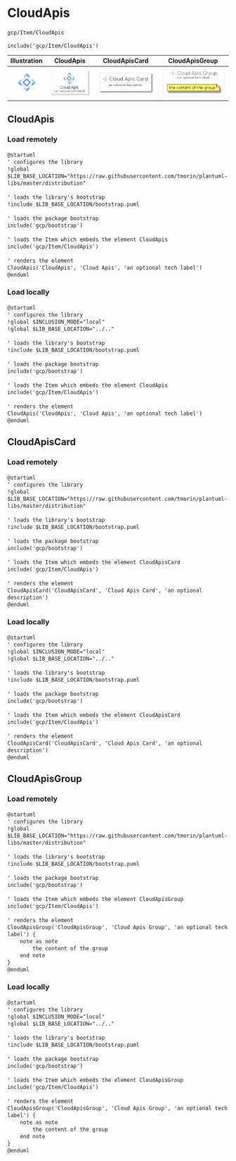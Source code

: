 # CloudApis


```text
gcp/Item/CloudApis
```

```text
include('gcp/Item/CloudApis')
```



| Illustration | CloudApis | CloudApisCard | CloudApisGroup |
| :---: | :---: | :---: | :---: |
| ![illustration for Illustration](../../gcp/Item/CloudApis.png) | ![illustration for CloudApis](../../gcp/Item/CloudApis.Local.png) | ![illustration for CloudApisCard](../../gcp/Item/CloudApisCard.Local.png) | ![illustration for CloudApisGroup](../../gcp/Item/CloudApisGroup.Local.png) |




## CloudApis

### Load remotely
```plantuml
@startuml
' configures the library
!global $LIB_BASE_LOCATION="https://raw.githubusercontent.com/tmorin/plantuml-libs/master/distribution"

' loads the library's bootstrap
!include $LIB_BASE_LOCATION/bootstrap.puml

' loads the package bootstrap
include('gcp/bootstrap')

' loads the Item which embeds the element CloudApis
include('gcp/Item/CloudApis')

' renders the element
CloudApis('CloudApis', 'Cloud Apis', 'an optional tech label')
@enduml
```

### Load locally
```plantuml
@startuml
' configures the library
!global $INCLUSION_MODE="local"
!global $LIB_BASE_LOCATION="../.."

' loads the library's bootstrap
!include $LIB_BASE_LOCATION/bootstrap.puml

' loads the package bootstrap
include('gcp/bootstrap')

' loads the Item which embeds the element CloudApis
include('gcp/Item/CloudApis')

' renders the element
CloudApis('CloudApis', 'Cloud Apis', 'an optional tech label')
@enduml
```

## CloudApisCard

### Load remotely
```plantuml
@startuml
' configures the library
!global $LIB_BASE_LOCATION="https://raw.githubusercontent.com/tmorin/plantuml-libs/master/distribution"

' loads the library's bootstrap
!include $LIB_BASE_LOCATION/bootstrap.puml

' loads the package bootstrap
include('gcp/bootstrap')

' loads the Item which embeds the element CloudApisCard
include('gcp/Item/CloudApis')

' renders the element
CloudApisCard('CloudApisCard', 'Cloud Apis Card', 'an optional description')
@enduml
```

### Load locally
```plantuml
@startuml
' configures the library
!global $INCLUSION_MODE="local"
!global $LIB_BASE_LOCATION="../.."

' loads the library's bootstrap
!include $LIB_BASE_LOCATION/bootstrap.puml

' loads the package bootstrap
include('gcp/bootstrap')

' loads the Item which embeds the element CloudApisCard
include('gcp/Item/CloudApis')

' renders the element
CloudApisCard('CloudApisCard', 'Cloud Apis Card', 'an optional description')
@enduml
```

## CloudApisGroup

### Load remotely
```plantuml
@startuml
' configures the library
!global $LIB_BASE_LOCATION="https://raw.githubusercontent.com/tmorin/plantuml-libs/master/distribution"

' loads the library's bootstrap
!include $LIB_BASE_LOCATION/bootstrap.puml

' loads the package bootstrap
include('gcp/bootstrap')

' loads the Item which embeds the element CloudApisGroup
include('gcp/Item/CloudApis')

' renders the element
CloudApisGroup('CloudApisGroup', 'Cloud Apis Group', 'an optional tech label') {
    note as note
        the content of the group
    end note
}
@enduml
```

### Load locally
```plantuml
@startuml
' configures the library
!global $INCLUSION_MODE="local"
!global $LIB_BASE_LOCATION="../.."

' loads the library's bootstrap
!include $LIB_BASE_LOCATION/bootstrap.puml

' loads the package bootstrap
include('gcp/bootstrap')

' loads the Item which embeds the element CloudApisGroup
include('gcp/Item/CloudApis')

' renders the element
CloudApisGroup('CloudApisGroup', 'Cloud Apis Group', 'an optional tech label') {
    note as note
        the content of the group
    end note
}
@enduml
```

